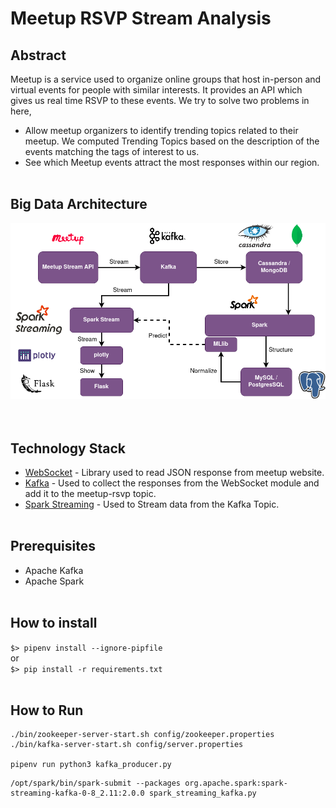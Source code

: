 # Meetup RSVP Stream Analysis

## Abstract

Meetup is a service used to organize online groups that host in-person and virtual events for people with similar interests. It provides an API which gives us real time RSVP to these events. We try to solve two problems in here,

- Allow meetup organizers to identify trending topics related to their meetup. We computed Trending Topics based on the description of the events matching the tags of interest to us.
- See which Meetup events attract the most responses within our region.
<br><br>

## Big Data Architecture


![](images/image1.png)
<br><br><br>

## Technology Stack

- [WebSocket](https://websocket-client.readthedocs.io/en/latest/index.html) - Library used to read JSON response from meetup website.
- [Kafka](https://kafka.apache.org/) - Used to collect the responses from the WebSocket module and add it to the meetup-rsvp topic.
- [Spark Streaming](https://spark.apache.org/streaming/) - Used to Stream data from the Kafka Topic.
<br><br>

## Prerequisites

- Apache Kafka
- Apache Spark
<br><br>

## How to install

``$> pipenv install --ignore-pipfile``
<br>or<br>
``$> pip install -r requirements.txt``
<br><br>

## How to Run

```
./bin/zookeeper-server-start.sh config/zookeeper.properties
./bin/kafka-server-start.sh config/server.properties

pipenv run python3 kafka_producer.py
```

```
/opt/spark/bin/spark-submit --packages org.apache.spark:spark-streaming-kafka-0-8_2.11:2.0.0 spark_streaming_kafka.py
```